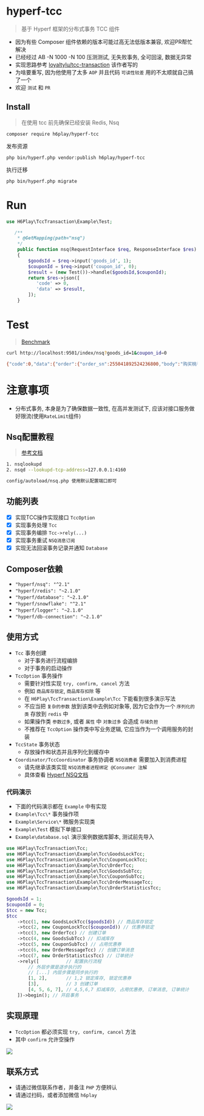 # hyperf-tcc

> 基于 Hyperf 框架的分布式事务 TCC 组件
    
 - 因为有些 Composer 组件依赖的版本可能过高无法低版本兼容, 欢迎PR帮忙解决
 - 已经经过 AB -N 1000 -N 100 压测测试, 无失败事务, 全可回滚, 数据无异常
 - 实现思路参考 [loyaltylu/tcc-transaction](https://github.com/lizhanfei) 该作者写的
 - 为啥要重写, 因为他使用了太多 `AOP` 并且代码 `可读性较差` 用的不太顺就自己搞了一个
 - 欢迎 `测试` 和 `PR`
    
## Install
> 在使用 tcc 前先确保已经安装 Redis, Nsq
```
composer require h6play/hyperf-tcc
```
发布资源
```
php bin/hyperf.php vendor:publish h6play/hyperf-tcc
```
执行迁移
```
php bin/hyperf.php migrate
```

# Run

```php
use H6Play\TccTransaction\Example\Test;

   /**
    * @GetMapping(path="nsq")
    */
    public function nsq(RequestInterface $req, ResponseInterface $res)
    {
        $goodsId = $req->input('goods_id', 1);
        $couponId = $req->input('coupon_id', 0);
        $result = (new Test())->handle($goodsId,$couponId);
        return $res->json([
           'code' => 0,
           'data' => $result,
        ]);
    }
```

# Test
> [Benchmark](./Benchmark.md)
```bash
curl http://localhost:9501/index/nsq?goods_id=1&coupon_id=0

{"code":0,"data":{"order":{"order_sn":255041892524236800,"body":"购买桃子","total_fee":"200.00","goods_id":1,"id":2483},"goods":{"id":1,"price":"200.00","name":"桃子","num":9994,"lock":0,"sale":6},"coupon":null}}
```

# 注意事项

- 分布式事务, 本身是为了确保数据一致性, 在高并发测试下, 应该对接口服务做好限流(使用`RateLimit`组件)


## Nsq配置教程

> [参考文档](https://nsq.io/overview/quick_start.html)

```bash
1. nsqlookupd
2. nsqd --lookupd-tcp-address=127.0.0.1:4160

config/autoload/nsq.php 使用默认配置端口即可
```

## 功能列表

 - [X] 实现TCC操作实现接口 `TccOption`
 - [X] 实现事务处理 `Tcc`
 - [X] 实现事务编排 `Tcc->rely(...)`
 - [X] 实现事务重试 `NSQ消息订阅`
 - [X] 实现无法回滚事务记录并通知 `Database`

## Composer依赖

 - `"hyperf/nsq": "^2.1"`
 - `"hyperf/redis": "~2.1.0"`
 - `"hyperf/database": "~2.1.0"`
 - `"hyperf/snowflake": "^2.1"`
 - `"hyperf/logger": "~2.1.0"`
 - `"hyperf/db-connection": "~2.1.0"`

## 使用方式

 - `Tcc` 事务创建
    - 对于事务进行流程编排
    - 对于事务的启动操作
 - `TccOption` 事务操作
    - 需要针对性实现 `try, confirm, cancel` 方法
    - 例如 `商品库存锁定`,  `商品库存扣除` 等
    - 在 `H6Play\TccTransaction\Example\Tcc` 下能看到很多演示写法
    - 不应当把 `复杂的参数` 放到该类中去例如对象等, 因为它会作为一个 `序列化的类` 存放到 `redis` 中
    - 如果操作类 `参数过多`, 或者 `属性` 中 `对象过多` 会造成 `存储负担`
    - 不推荐在 `TccOption` 操作类中写业务逻辑, 它应当作为一个调用服务的封装
 - `TccState` 事务状态
    - 存放操作和状态并且序列化到缓存中
 - `Coordinator/TccCoordinator` 事务协调者 `NSQ消费者` 需要加入到消费进程
    - 请先继承该类实现 `NSQ消费者进程绑定 @Consumer 注解`
    - 具体查看 [Hyperf NSQ文档](https://hyperf.wiki/2.0/#/zh-cn/nsq)

### 代码演示

 - 下面的代码演示都在 `Example` 中有实现
 - `Example\Tcc\*` 事务操作项
 - `Example\Service\*` 微服务实现类
 - `Example\Test` 模拟下单接口
 - `Example\database.sql` 演示案例数据库脚本, 测试前先导入

```php
use H6Play\TccTransaction\Tcc;
use H6Play\TccTransaction\Example\Tcc\GoodsLockTcc;
use H6Play\TccTransaction\Example\Tcc\CouponLockTcc;
use H6Play\TccTransaction\Example\Tcc\OrderTcc;
use H6Play\TccTransaction\Example\Tcc\GoodsSubTcc;
use H6Play\TccTransaction\Example\Tcc\CouponSubTcc;
use H6Play\TccTransaction\Example\Tcc\OrderMessageTcc;
use H6Play\TccTransaction\Example\Tcc\OrderStatisticsTcc;

$goodsId = 1;
$couponId = 0;
$tcc = new Tcc;
$tcc
    ->tcc(1, new GoodsLockTcc($goodsId)) // 商品库存锁定
    ->tcc(2, new CouponLockTcc($couponId)) // 优惠券锁定
    ->tcc(3, new OrderTcc) // 创建订单
    ->tcc(4, new GoodsSubTcc) // 扣减库存
    ->tcc(5, new CouponSubTcc) // 占用优惠券
    ->tcc(6, new OrderMessageTcc) // 创建订单消息
    ->tcc(7, new OrderStatisticsTcc) // 订单统计
    ->rely([          // 配置执行流程
        // 外层步骤是逐步执行的
        // [...] 内层步骤是同步执行的
        [1, 2],       // 1,2 锁定库存, 锁定优惠券
        [3],          // 3 创建订单
        [4, 5, 6, 7], // 4,5,6,7 扣减库存, 占用优惠券, 订单消息, 订单统计
    ])->begin(); // 开启事务
```

## 实现原理

 - `TccOption` 都必须实现 `try, confirm, cancel` 方法
 - 其中 `confirm` 允许空操作
 
 ![](https://h6play.oss-cn-shenzhen.aliyuncs.com/process.png)

## 联系方式
 
 - 请通过微信联系作者，并备注 `PHP` 方便辨认
 - 请通过扫码，或者添加微信 `h6play`
 
 
 ![](https://h6play.oss-cn-shenzhen.aliyuncs.com/wx.png)